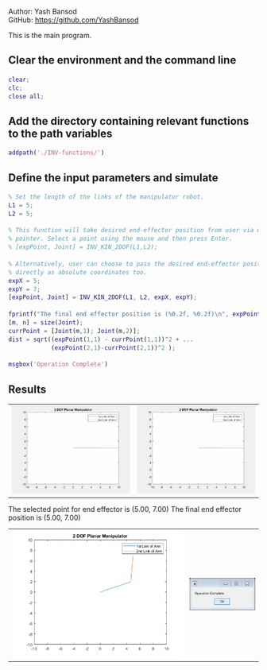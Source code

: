 Author: Yash Bansod  
GitHub: https://github.com/YashBansod  

This is the main program.

## Clear the environment and the command line

```matlab
clear;
clc;
close all;
```

## Add the directory containing relevant functions to the path variables

```matlab
addpath('./INV-functions/')
```

## Define the input parameters and simulate

```matlab
% Set the length of the links of the manipulator robot.
L1 = 5;
L2 = 5;

% This function will take desired end-effector position from user via mouse 
% pointer. Select a point using the mouse and then press Enter.
% [expPoint, Joint] = INV_KIN_2DOF(L1,L2);

% Alternatively, user can choose to pass the desired end-effector position
% directly as absolute coordinates too.
expX = 5;
expY = 7;
[expPoint, Joint] = INV_KIN_2DOF(L1, L2, expX, expY);

fprintf("The final end effector position is (%0.2f, %0.2f)\n", expPoint);
[m, n] = size(Joint);
currPoint = [Joint(m,1); Joint(m,2)];
dist = sqrt((expPoint(1,1) - currPoint(1,1))^2 + ...
            (expPoint(2,1)-currPoint(2,1))^2 );

msgbox('Operation Complete')
```

## Results
<table>
   <tr>
      <td> <img src="./images/results_1.gif"> </td>
      <td> <img src="./images/results_2.gif"> </td>
   </tr>
</table>  


The selected point for end effector is (5.00, 7.00)
The final end effector position is (5.00, 7.00)

<table>
  <tr>
    <td> <img src="./images/main_2DOF_01.png" > </td>
    <td> <img src="./images/main_2DOF_02.png" > </td>
   </tr> 
</table>  
  
